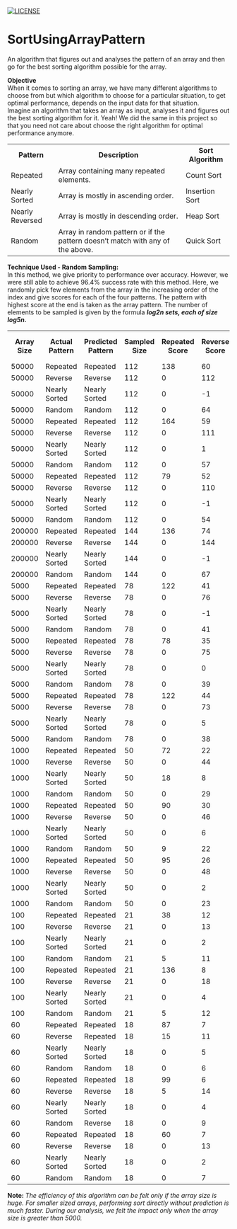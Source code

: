 [![LICENSE](http://img.shields.io/:license-apache-brightgreen.svg)](https://github.com/devoshm/SortUsingArrayPattern/blob/master/LICENSE)

# SortUsingArrayPattern

An algorithm that figures out and analyses the pattern of an array and then go for the best sorting algorithm possible for the array.

**Objective**<br>
When it comes to sorting an array, we have many different algorithms to choose from but which algorithm to choose for a particular situation, to get optimal performance, depends on the input data for that situation.<br/>
Imagine an algorithm that takes an array as input, analyses it and figures out the best sorting algorithm for it. Yeah! We did the same in this project so that you need not care about choose the right algorithm for optimal performance anymore.

<table>
  <tr>
    <th>Pattern</th>
    <th>Description</th>
    <th>Sort Algorithm</th>
  </tr>
  <tr>
    <td>Repeated</td>
    <td>Array containing many repeated elements.</td>
    <td>Count Sort</td>
  </tr>
  <tr>
    <td>Nearly Sorted</td>
    <td>Array is mostly in ascending order.</td>
    <td>Insertion Sort</td>
  </tr>
  <tr>
    <td>Nearly Reversed</td>
    <td>Array is mostly in descending order.</td>
    <td>Heap Sort</td>
  </tr>
  <tr>
    <td>Random</td>
    <td>Array in random pattern or if the pattern doesn’t match with any of the above.</td>
    <td>Quick Sort</td>
  </tr>
</table>

<b>Technique Used - Random Sampling:</b><br/>
In this method, we give priority to performance over accuracy. However, we were still able to achieve 96.4% success rate with this method. Here, we randomly pick few elements from the array in the increasing order of the index and give scores for each of the four patterns. The pattern with highest score at the end is taken as the array pattern. The number of elements to be sampled is given by the formula <b><i>log2n sets, each of size log5n.</i></b>
<table>
<tr><th>Array Size</th><th>Actual Pattern</th><th>Predicted Pattern</th><th>Sampled Size</th><th>Repeated Score</th><th>Reverse Score</th><th>Nearly Sorted Score</th><th>Random Score</th><th>Time Taken</th></tr>
<tr><td>50000</td><td>Repeated</td><td>Repeated</td><td>112</td><td>138</td><td>60</td><td>51</td><td>73</td><td>13299259</td></tr>
<tr><td>50000</td><td>Reverse</td><td>Reverse</td><td>112</td><td>0</td><td>112</td><td>-1</td><td>1</td><td>4342272</td></tr>
<tr><td>50000</td><td>Nearly Sorted</td><td>Nearly Sorted</td><td>112</td><td>0</td><td>-1</td><td>112</td><td>1</td><td>2139414</td></tr>
<tr><td>50000</td><td>Random</td><td>Random</td><td>112</td><td>0</td><td>64</td><td>47</td><td>72</td><td>4027845</td></tr>
<tr><td>50000</td><td>Repeated</td><td>Repeated</td><td>112</td><td>164</td><td>59</td><td>52</td><td>74</td><td>21102568</td></tr>
<tr><td>50000</td><td>Reverse</td><td>Reverse</td><td>112</td><td>0</td><td>111</td><td>0</td><td>3</td><td>3830045</td></tr>
<tr><td>50000</td><td>Nearly Sorted</td><td>Nearly Sorted</td><td>112</td><td>0</td><td>1</td><td>110</td><td>5</td><td>1021657</td></tr>
<tr><td>50000</td><td>Random</td><td>Random</td><td>112</td><td>0</td><td>57</td><td>54</td><td>71</td><td>1723754</td></tr>
<tr><td>50000</td><td>Repeated</td><td>Repeated</td><td>112</td><td>79</td><td>52</td><td>59</td><td>76</td><td>8487678</td></tr>
<tr><td>50000</td><td>Reverse</td><td>Reverse</td><td>112</td><td>0</td><td>110</td><td>1</td><td>5</td><td>3957402</td></tr>
<tr><td>50000</td><td>Nearly Sorted</td><td>Nearly Sorted</td><td>112</td><td>0</td><td>-1</td><td>112</td><td>1</td><td>1111693</td></tr>
<tr><td>50000</td><td>Random</td><td>Random</td><td>112</td><td>0</td><td>54</td><td>57</td><td>79</td><td>2218720</td></tr>
<tr><td>200000</td><td>Repeated</td><td>Repeated</td><td>144</td><td>136</td><td>74</td><td>69</td><td>97</td><td>14832677</td></tr>
<tr><td>200000</td><td>Reverse</td><td>Reverse</td><td>144</td><td>0</td><td>144</td><td>-1</td><td>1</td><td>2772467</td></tr>
<tr><td>200000</td><td>Nearly Sorted</td><td>Nearly Sorted</td><td>144</td><td>0</td><td>-1</td><td>144</td><td>1</td><td>1833383</td></tr>
<tr><td>200000</td><td>Random</td><td>Random</td><td>144</td><td>0</td><td>67</td><td>76</td><td>93</td><td>1575403</td></tr>
<tr><td>5000</td><td>Repeated</td><td>Repeated</td><td>78</td><td>122</td><td>41</td><td>36</td><td>55</td><td>9144990</td></tr>
<tr><td>5000</td><td>Reverse</td><td>Reverse</td><td>78</td><td>0</td><td>76</td><td>1</td><td>5</td><td>1162543</td></tr>
<tr><td>5000</td><td>Nearly Sorted</td><td>Nearly Sorted</td><td>78</td><td>0</td><td>-1</td><td>78</td><td>1</td><td>1148080</td></tr>
<tr><td>5000</td><td>Random</td><td>Random</td><td>78</td><td>0</td><td>41</td><td>36</td><td>44</td><td>1253978</td></tr>
<tr><td>5000</td><td>Repeated</td><td>Repeated</td><td>78</td><td>78</td><td>35</td><td>42</td><td>50</td><td>6224173</td></tr>
<tr><td>5000</td><td>Reverse</td><td>Reverse</td><td>78</td><td>0</td><td>75</td><td>2</td><td>7</td><td>805662</td></tr>
<tr><td>5000</td><td>Nearly Sorted</td><td>Nearly Sorted</td><td>78</td><td>0</td><td>0</td><td>77</td><td>3</td><td>756212</td></tr>
<tr><td>5000</td><td>Random</td><td>Random</td><td>78</td><td>0</td><td>39</td><td>38</td><td>54</td><td>877971</td></tr>
<tr><td>5000</td><td>Repeated</td><td>Repeated</td><td>78</td><td>122</td><td>44</td><td>33</td><td>57</td><td>7720736</td></tr>
<tr><td>5000</td><td>Reverse</td><td>Reverse</td><td>78</td><td>0</td><td>73</td><td>4</td><td>11</td><td>868174</td></tr>
<tr><td>5000</td><td>Nearly Sorted</td><td>Nearly Sorted</td><td>78</td><td>0</td><td>5</td><td>72</td><td>11</td><td>1114958</td></tr>
<tr><td>5000</td><td>Random</td><td>Random</td><td>78</td><td>0</td><td>38</td><td>39</td><td>54</td><td>1255844</td></tr>
<tr><td>1000</td><td>Repeated</td><td>Repeated</td><td>50</td><td>72</td><td>22</td><td>27</td><td>34</td><td>8849224</td></tr>
<tr><td>1000</td><td>Reverse</td><td>Reverse</td><td>50</td><td>0</td><td>44</td><td>5</td><td>13</td><td>773473</td></tr>
<tr><td>1000</td><td>Nearly Sorted</td><td>Nearly Sorted</td><td>50</td><td>18</td><td>8</td><td>41</td><td>17</td><td>1207794</td></tr>
<tr><td>1000</td><td>Random</td><td>Random</td><td>50</td><td>0</td><td>29</td><td>20</td><td>31</td><td>756679</td></tr>
<tr><td>1000</td><td>Repeated</td><td>Repeated</td><td>50</td><td>90</td><td>30</td><td>19</td><td>32</td><td>5835103</td></tr>
<tr><td>1000</td><td>Reverse</td><td>Reverse</td><td>50</td><td>0</td><td>46</td><td>3</td><td>9</td><td>447382</td></tr>
<tr><td>1000</td><td>Nearly Sorted</td><td>Nearly Sorted</td><td>50</td><td>0</td><td>6</td><td>43</td><td>10</td><td>472574</td></tr>
<tr><td>1000</td><td>Random</td><td>Random</td><td>50</td><td>9</td><td>22</td><td>27</td><td>36</td><td>508963</td></tr>
<tr><td>1000</td><td>Repeated</td><td>Repeated</td><td>50</td><td>95</td><td>26</td><td>23</td><td>31</td><td>7780916</td></tr>
<tr><td>1000</td><td>Reverse</td><td>Reverse</td><td>50</td><td>0</td><td>48</td><td>1</td><td>5</td><td>770208</td></tr>
<tr><td>1000</td><td>Nearly Sorted</td><td>Nearly Sorted</td><td>50</td><td>0</td><td>2</td><td>47</td><td>7</td><td>647982</td></tr>
<tr><td>1000</td><td>Random</td><td>Random</td><td>50</td><td>0</td><td>23</td><td>26</td><td>35</td><td>773473</td></tr>
<tr><td>100</td><td>Repeated</td><td>Repeated</td><td>21</td><td>38</td><td>12</td><td>8</td><td>15</td><td>7350328</td></tr>
<tr><td>100</td><td>Reverse</td><td>Reverse</td><td>21</td><td>0</td><td>13</td><td>7</td><td>11</td><td>313028</td></tr>
<tr><td>100</td><td>Nearly Sorted</td><td>Nearly Sorted</td><td>21</td><td>0</td><td>2</td><td>18</td><td>7</td><td>249582</td></tr>
<tr><td>100</td><td>Random</td><td>Random</td><td>21</td><td>5</td><td>11</td><td>9</td><td>14</td><td>431055</td></tr>
<tr><td>100</td><td>Repeated</td><td>Repeated</td><td>21</td><td>136</td><td>8</td><td>12</td><td>10</td><td>5614911</td></tr>
<tr><td>100</td><td>Reverse</td><td>Reverse</td><td>21</td><td>0</td><td>18</td><td>2</td><td>7</td><td>380672</td></tr>
<tr><td>100</td><td>Nearly Sorted</td><td>Nearly Sorted</td><td>21</td><td>0</td><td>4</td><td>16</td><td>6</td><td>366677</td></tr>
<tr><td>100</td><td>Random</td><td>Random</td><td>21</td><td>5</td><td>12</td><td>8</td><td>17</td><td>444584</td></tr>
<tr><td>60</td><td>Repeated</td><td>Repeated</td><td>18</td><td>87</td><td>7</td><td>10</td><td>12</td><td>5831372</td></tr>
<tr><td>60</td><td>Reverse</td><td>Repeated</td><td>18</td><td>15</td><td>11</td><td>6</td><td>10</td><td>269643</td></tr>
<tr><td>60</td><td>Nearly Sorted</td><td>Nearly Sorted</td><td>18</td><td>0</td><td>5</td><td>12</td><td>11</td><td>221125</td></tr>
<tr><td>60</td><td>Random</td><td>Random</td><td>18</td><td>0</td><td>6</td><td>11</td><td>13</td><td>248183</td></tr>
<tr><td>60</td><td>Repeated</td><td>Repeated</td><td>18</td><td>99</td><td>6</td><td>11</td><td>9</td><td>6804045</td></tr>
<tr><td>60</td><td>Reverse</td><td>Reverse</td><td>18</td><td>5</td><td>14</td><td>3</td><td>9</td><td>281306</td></tr>
<tr><td>60</td><td>Nearly Sorted</td><td>Nearly Sorted</td><td>18</td><td>0</td><td>4</td><td>13</td><td>11</td><td>219259</td></tr>
<tr><td>60</td><td>Random</td><td>Reverse</td><td>18</td><td>0</td><td>9</td><td>8</td><td>8</td><td>243985</td></tr>
<tr><td>60</td><td>Repeated</td><td>Repeated</td><td>18</td><td>60</td><td>7</td><td>10</td><td>9</td><td>8722799</td></tr>
<tr><td>60</td><td>Reverse</td><td>Reverse</td><td>18</td><td>0</td><td>13</td><td>4</td><td>9</td><td>270576</td></tr>
<tr><td>60</td><td>Nearly Sorted</td><td>Nearly Sorted</td><td>18</td><td>0</td><td>2</td><td>15</td><td>7</td><td>253782</td></tr>
<tr><td>60</td><td>Random</td><td>Random</td><td>18</td><td>0</td><td>7</td><td>10</td><td>15</td><td>452981</td></tr>
</table>

<b>Note: </b> <i>The efficiency of this algorithm can be felt only if the array size is huge. For smaller sized arrays, performing sort directly without prediction is much faster. During our analysis, we felt the impact only when the array size is greater than 5000.</i>
